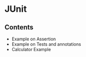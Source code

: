# JUnit

## Contents
 
 - Example on Assertion
 - Example on Tests and annotations
 - Calculator Example
